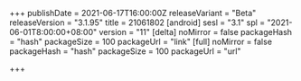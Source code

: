+++
publishDate = 2021-06-17T16:00:00Z
releaseVariant = "Beta"
releaseVersion = "3.1.95"
title = 21061802
[android]
sesl = "3.1"
spl = "2021-06-01T8:00:00+08:00"
version = "11"
[delta]
noMirror = false
packageHash = "hash"
packageSize = 100
packageUrl = "link"
[full]
noMirror = false
packageHash = "hash"
packageSize = 100
packageUrl = "url"

+++
